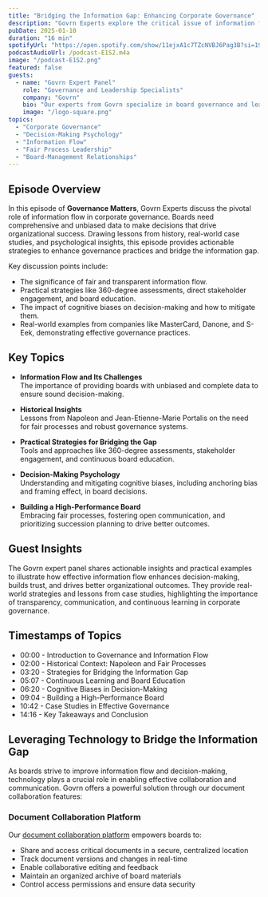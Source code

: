 ```yaml
---
title: "Bridging the Information Gap: Enhancing Corporate Governance"
description: "Govrn Experts explore the critical issue of information flow between management and boards. Learn how transparency, education, and strategic practices can empower boards to make better decisions and drive effective governance."
pubDate: 2025-01-10
duration: "16 min"
spotifyUrl: "https://open.spotify.com/show/11ejxA1c7TZcNVBJ6Pag3B?si=19b17abd580a4df2"
podcastAudioUrl: /podcast-E1S2.m4a
image: "/podcast-E1S2.png"
featured: false
guests:
  - name: "Govrn Expert Panel"
    role: "Governance and Leadership Specialists"
    company: "Govrn"
    bio: "Our experts from Govrn specialize in board governance and leadership frameworks, helping organizations achieve better outcomes through innovative practices."
    image: "/logo-square.png"
topics:
  - "Corporate Governance"
  - "Decision-Making Psychology"
  - "Information Flow"
  - "Fair Process Leadership"
  - "Board-Management Relationships"
---
```


## Episode Overview

In this episode of **Governance Matters**, Govrn Experts discuss the pivotal role of information flow in corporate governance. Boards need comprehensive and unbiased data to make decisions that drive organizational success. Drawing lessons from history, real-world case studies, and psychological insights, this episode provides actionable strategies to enhance governance practices and bridge the information gap.

Key discussion points include:

- The significance of fair and transparent information flow.
- Practical strategies like 360-degree assessments, direct stakeholder engagement, and board education.
- The impact of cognitive biases on decision-making and how to mitigate them.
- Real-world examples from companies like MasterCard, Danone, and S-Eek, demonstrating effective governance practices.

## Key Topics

- **Information Flow and Its Challenges**  
  The importance of providing boards with unbiased and complete data to ensure sound decision-making.

- **Historical Insights**  
  Lessons from Napoleon and Jean-Etienne-Marie Portalis on the need for fair processes and robust governance systems.

- **Practical Strategies for Bridging the Gap**  
  Tools and approaches like 360-degree assessments, stakeholder engagement, and continuous board education.

- **Decision-Making Psychology**  
  Understanding and mitigating cognitive biases, including anchoring bias and framing effect, in board decisions.

- **Building a High-Performance Board**  
  Embracing fair processes, fostering open communication, and prioritizing succession planning to drive better outcomes.

## Guest Insights

The Govrn expert panel shares actionable insights and practical examples to illustrate how effective information flow enhances decision-making, builds trust, and drives better organizational outcomes. They provide real-world strategies and lessons from case studies, highlighting the importance of transparency, communication, and continuous learning in corporate governance.


## Timestamps of Topics

- 00:00 - Introduction to Governance and Information Flow  
- 02:00 - Historical Context: Napoleon and Fair Processes  
- 03:20 - Strategies for Bridging the Information Gap  
- 05:07 - Continuous Learning and Board Education  
- 06:20 - Cognitive Biases in Decision-Making  
- 09:04 - Building a High-Performance Board  
- 10:42 - Case Studies in Effective Governance  
- 14:16 - Key Takeaways and Conclusion  

## Leveraging Technology to Bridge the Information Gap

As boards strive to improve information flow and decision-making, technology plays a crucial role in enabling effective collaboration and communication. Govrn offers a powerful solution through our document collaboration features:

### Document Collaboration Platform

Our [document collaboration platform](/features/document-collaboration) empowers boards to:

- Share and access critical documents in a secure, centralized location
- Track document versions and changes in real-time
- Enable collaborative editing and feedback
- Maintain an organized archive of board materials
- Control access permissions and ensure data security


